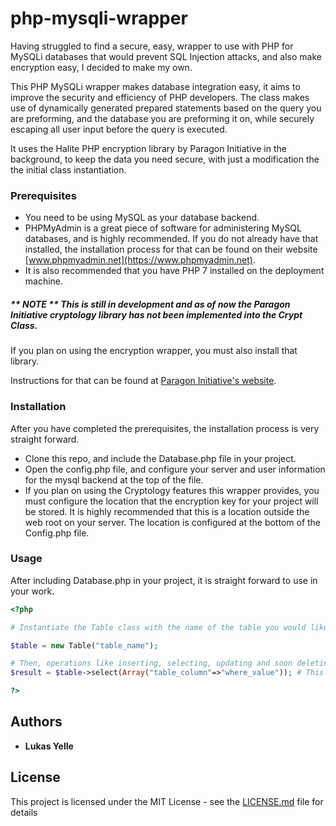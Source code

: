 # php-mysqli-wrapper
Having struggled to find a secure, easy, wrapper to use with PHP for MySQLi databases that would prevent SQL Injection attacks, and also make encryption easy, I decided to make my own. 

This PHP MySQLi wrapper makes database integration easy, it aims to improve the security and efficiency of PHP developers. The class makes use of dynamically generated prepared statements based on the query you are preforming, and the database you are preforming it on, while securely escaping all user input before the query is executed.
 
It uses the Halite PHP encryption library by Paragon Initiative in the background, to keep the data you need secure, with just a modification the the initial class instantiation.

### Prerequisites

* You need to be using MySQL as your database backend.
* PHPMyAdmin is a great piece of software for administering MySQL databases, and is highly recommended. If you do not already have that installed, the installation process for that can be found on their website [www.phpmyadmin.net](https://www.phpmyadmin.net).  
* It is also recommended that you have PHP 7 installed on the deployment machine.

##### ** NOTE ** This is still in development and as of now the Paragon Initiative cryptology library has not been implemented into the Crypt Class.
If you plan on using the encryption wrapper, you must also install that library.

Instructions for that can be found at [Paragon Initiative's website](https://paragonie.com/project/halite).


### Installation

After you have completed the prerequisites, the installation process is very straight forward.

* Clone this repo, and include the Database.php file in your project.
* Open the config.php file, and configure your server and user information for the mysql backend at the top of the file.
* If you plan on using the Cryptology features this wrapper provides, you must configure the location that the encryption key for your project will be stored. It is highly recommended that this is a location outside the web root on your server. The location is configured at the bottom of the Config.php file.

### Usage

After including Database.php in your project, it is straight forward to use in your work.

```php
<?php

# Instantiate the Table class with the name of the table you would like to access.

$table = new Table("table_name");

# Then, operations like inserting, selecting, updating and soon deleting are made easy and secure.
$result = $table->select(Array("table_column"=>"where_value")); # This is read, "from my table, select all the rows where table_column = where_value"

?>
```

## Authors

* **Lukas Yelle**

## License

This project is licensed under the MIT License - see the [LICENSE.md](LICENSE.md) file for details